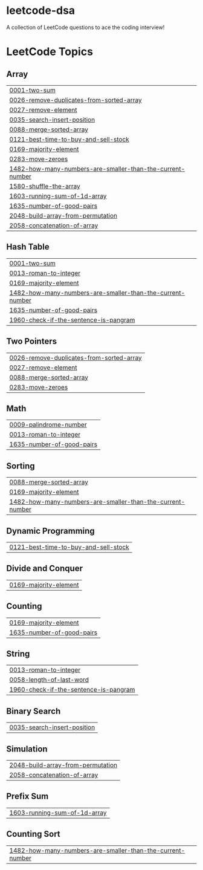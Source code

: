 # leetcode-dsa
A collection of LeetCode questions to ace the coding interview!

<!---LeetCode Topics Start-->
# LeetCode Topics
## Array
|  |
| ------- |
| [0001-two-sum](https://github.com/ritamm-018/leetcode-dsa/tree/master/0001-two-sum) |
| [0026-remove-duplicates-from-sorted-array](https://github.com/ritamm-018/leetcode-dsa/tree/master/0026-remove-duplicates-from-sorted-array) |
| [0027-remove-element](https://github.com/ritamm-018/leetcode-dsa/tree/master/0027-remove-element) |
| [0035-search-insert-position](https://github.com/ritamm-018/leetcode-dsa/tree/master/0035-search-insert-position) |
| [0088-merge-sorted-array](https://github.com/ritamm-018/leetcode-dsa/tree/master/0088-merge-sorted-array) |
| [0121-best-time-to-buy-and-sell-stock](https://github.com/ritamm-018/leetcode-dsa/tree/master/0121-best-time-to-buy-and-sell-stock) |
| [0169-majority-element](https://github.com/ritamm-018/leetcode-dsa/tree/master/0169-majority-element) |
| [0283-move-zeroes](https://github.com/ritamm-018/leetcode-dsa/tree/master/0283-move-zeroes) |
| [1482-how-many-numbers-are-smaller-than-the-current-number](https://github.com/ritamm-018/leetcode-dsa/tree/master/1482-how-many-numbers-are-smaller-than-the-current-number) |
| [1580-shuffle-the-array](https://github.com/ritamm-018/leetcode-dsa/tree/master/1580-shuffle-the-array) |
| [1603-running-sum-of-1d-array](https://github.com/ritamm-018/leetcode-dsa/tree/master/1603-running-sum-of-1d-array) |
| [1635-number-of-good-pairs](https://github.com/ritamm-018/leetcode-dsa/tree/master/1635-number-of-good-pairs) |
| [2048-build-array-from-permutation](https://github.com/ritamm-018/leetcode-dsa/tree/master/2048-build-array-from-permutation) |
| [2058-concatenation-of-array](https://github.com/ritamm-018/leetcode-dsa/tree/master/2058-concatenation-of-array) |
## Hash Table
|  |
| ------- |
| [0001-two-sum](https://github.com/ritamm-018/leetcode-dsa/tree/master/0001-two-sum) |
| [0013-roman-to-integer](https://github.com/ritamm-018/leetcode-dsa/tree/master/0013-roman-to-integer) |
| [0169-majority-element](https://github.com/ritamm-018/leetcode-dsa/tree/master/0169-majority-element) |
| [1482-how-many-numbers-are-smaller-than-the-current-number](https://github.com/ritamm-018/leetcode-dsa/tree/master/1482-how-many-numbers-are-smaller-than-the-current-number) |
| [1635-number-of-good-pairs](https://github.com/ritamm-018/leetcode-dsa/tree/master/1635-number-of-good-pairs) |
| [1960-check-if-the-sentence-is-pangram](https://github.com/ritamm-018/leetcode-dsa/tree/master/1960-check-if-the-sentence-is-pangram) |
## Two Pointers
|  |
| ------- |
| [0026-remove-duplicates-from-sorted-array](https://github.com/ritamm-018/leetcode-dsa/tree/master/0026-remove-duplicates-from-sorted-array) |
| [0027-remove-element](https://github.com/ritamm-018/leetcode-dsa/tree/master/0027-remove-element) |
| [0088-merge-sorted-array](https://github.com/ritamm-018/leetcode-dsa/tree/master/0088-merge-sorted-array) |
| [0283-move-zeroes](https://github.com/ritamm-018/leetcode-dsa/tree/master/0283-move-zeroes) |
## Math
|  |
| ------- |
| [0009-palindrome-number](https://github.com/ritamm-018/leetcode-dsa/tree/master/0009-palindrome-number) |
| [0013-roman-to-integer](https://github.com/ritamm-018/leetcode-dsa/tree/master/0013-roman-to-integer) |
| [1635-number-of-good-pairs](https://github.com/ritamm-018/leetcode-dsa/tree/master/1635-number-of-good-pairs) |
## Sorting
|  |
| ------- |
| [0088-merge-sorted-array](https://github.com/ritamm-018/leetcode-dsa/tree/master/0088-merge-sorted-array) |
| [0169-majority-element](https://github.com/ritamm-018/leetcode-dsa/tree/master/0169-majority-element) |
| [1482-how-many-numbers-are-smaller-than-the-current-number](https://github.com/ritamm-018/leetcode-dsa/tree/master/1482-how-many-numbers-are-smaller-than-the-current-number) |
## Dynamic Programming
|  |
| ------- |
| [0121-best-time-to-buy-and-sell-stock](https://github.com/ritamm-018/leetcode-dsa/tree/master/0121-best-time-to-buy-and-sell-stock) |
## Divide and Conquer
|  |
| ------- |
| [0169-majority-element](https://github.com/ritamm-018/leetcode-dsa/tree/master/0169-majority-element) |
## Counting
|  |
| ------- |
| [0169-majority-element](https://github.com/ritamm-018/leetcode-dsa/tree/master/0169-majority-element) |
| [1635-number-of-good-pairs](https://github.com/ritamm-018/leetcode-dsa/tree/master/1635-number-of-good-pairs) |
## String
|  |
| ------- |
| [0013-roman-to-integer](https://github.com/ritamm-018/leetcode-dsa/tree/master/0013-roman-to-integer) |
| [0058-length-of-last-word](https://github.com/ritamm-018/leetcode-dsa/tree/master/0058-length-of-last-word) |
| [1960-check-if-the-sentence-is-pangram](https://github.com/ritamm-018/leetcode-dsa/tree/master/1960-check-if-the-sentence-is-pangram) |
## Binary Search
|  |
| ------- |
| [0035-search-insert-position](https://github.com/ritamm-018/leetcode-dsa/tree/master/0035-search-insert-position) |
## Simulation
|  |
| ------- |
| [2048-build-array-from-permutation](https://github.com/ritamm-018/leetcode-dsa/tree/master/2048-build-array-from-permutation) |
| [2058-concatenation-of-array](https://github.com/ritamm-018/leetcode-dsa/tree/master/2058-concatenation-of-array) |
## Prefix Sum
|  |
| ------- |
| [1603-running-sum-of-1d-array](https://github.com/ritamm-018/leetcode-dsa/tree/master/1603-running-sum-of-1d-array) |
## Counting Sort
|  |
| ------- |
| [1482-how-many-numbers-are-smaller-than-the-current-number](https://github.com/ritamm-018/leetcode-dsa/tree/master/1482-how-many-numbers-are-smaller-than-the-current-number) |
<!---LeetCode Topics End-->
